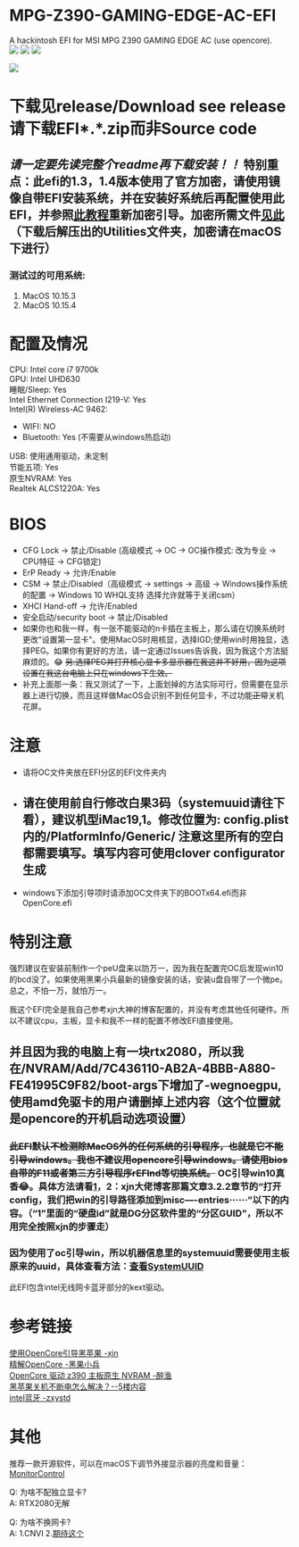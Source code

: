 # MPG-Z390-GAMING-EDGE-AC-EFI
A hackintosh EFI for MSI MPG Z390 GAMING EDGE AC (use opencore).  
![](https://img.shields.io/github/forks/Billraozihan/MPG-Z390-GAMING-EDGE-AC-EFI?style=social)
![](https://img.shields.io/github/stars/Billraozihan/MPG-Z390-GAMING-EDGE-AC-EFI?style=social)
![](https://img.shields.io/github/watchers/Billraozihan/MPG-Z390-GAMING-EDGE-AC-EFI?style=social)

![](https://img.shields.io/github/v/release/Billraozihan/MPG-Z390-GAMING-EDGE-AC-EFI)  
# __下载见release/Download see release 请下载EFI*.*.zip而非Source code__  

## ___请一定要先读完整个readme再下载安装！！___ 特别重点：此efi的1.3，1.4版本使用了官方加密，请使用镜像自带EFI安装系统，并在安装好系统后再配置使用此EFI，并参照[此教程](https://khronokernel-2.gitbook.io/opencore-vanilla-desktop-guide/post-install/post-install/security#vault)重新加密引导。加密所需文件[见此](https://github.com/williambj1/OpenCore-Factory/releases)（下载后解压出的Utilities文件夹，加密请在macOS下进行）

### 测试过的可用系统: 
1. MacOS 10.15.3
2. MacOS 10.15.4

# 配置及情况
CPU: Intel core i7 9700k  
GPU: Intel UHD630  
睡眠/Sleep: Yes  
Intel Ethernet Connection I219-V: Yes  
Intel(R) Wireless-AC 9462: 
- WIFI: NO
- Bluetooth: Yes (不需要从windows热启动)  

USB: 使用通用驱动，未定制  
节能五项: Yes  
原生NVRAM: Yes  
Realtek ALCS1220A: Yes

# BIOS
- CFG Lock -> 禁止/Disable (高级模式 -> OC -> OC操作模式: 改为专业 -> CPU特征 -> CFG锁定)
- ErP Ready -> 允许/Enable
- CSM -> 禁止/Disabled（高级模式 -> settings -> 高级 -> Windows操作系统的配置 -> Windows 10 WHQL支持 选择允许就等于关闭csm）
- XHCI Hand-off -> 允许/Enabled
- 安全启动/security boot -> 禁止/Disabled
- 如果你也和我一样，有一张不能驱动的n卡插在主板上，那么请在切换系统时更改"设置第一显卡"。使用MacOS时用核显，选择IGD;使用win时用独显，选择PEG。如果你有更好的方法，请一定通过Issues告诉我，因为我这个方法挺麻烦的。😂 ~~另:选择PEG并打开核心显卡多显示器在我这并不好用，因为这项设置在我这台电脑上只在windows下生效。~~
- 补充上面那一条：我又测试了一下，上面划掉的方法实际可行，但需要在显示器上进行切换，而且这样做MacOS会识别不到任何显卡，不过功能~~正常~~关机花屏。

# 注意
- 请将OC文件夹放在EFI分区的EFI文件夹内
- ## 请在使用前自行修改白果3码（systemuuid请往下看），建议机型iMac19,1。修改位置为: config.plist内的/PlatformInfo/Generic/ 注意这里所有的空白都需要填写。填写内容可使用clover configurator生成
- windows下添加引导项时请添加OC文件夹下的BOOTx64.efi而非OpenCore.efi

# 特别注意
强烈建议在安装前制作一个peU盘来以防万一，因为我在配置完OC后发现win10的bcd没了。如果使用黑果小兵最新的镜像安装的话，安装u盘自带了一个微pe。总之，不怕一万，就怕万一。

我这个EFI完全是我自己参考xjn大神的博客配置的，并没有考虑其他任何硬件。所以不建议cpu，主板，显卡和我不一样的配置不修改EFI直接使用。  
## 并且因为我的电脑上有一块rtx2080，所以我在/NVRAM/Add/7C436110-AB2A-4BBB-A880-FE41995C9F82/boot-args下增加了-wegnoegpu,使用amd免驱卡的用户请删掉上述内容（这个位置就是opencore的开机启动选项设置）

### ~~此EFI默认不检测除MacOS外的任何系统的引导程序，也就是它不能引导windows。我也不建议用opencore引导windows。请使用bios自带的F11或者第三方引导程序rEFInd等切换系统。~~ OC引导win10真香😂。具体方法请看[1](http://bbs.pcbeta.com/forum.php?mod=viewthread&tid=1851361&highlight=oc%2Bwin)，2：xjn大佬博客那篇文章3.2.2章节的“打开config，我们把win的引导路径添加到misc—-entries······”以下的内容。（“1”里面的“硬盘id”就是DG分区软件里的“分区GUID”，所以不用完全按照xjn的步骤走）

### 因为使用了oc引导win，所以机器信息里的systemuuid需要使用主板原来的uuid，具体查看方法：[查看SystemUUID](https://blog.csdn.net/fksec/article/details/45396119)

此EFI包含intel无线网卡蓝牙部分的kext驱动。

# 参考链接
[使用OpenCore引导黑苹果 -xjn](https://blog.xjn819.com/?p=543)  
[精解OpenCore -黑果小兵](https://blog.daliansky.net/OpenCore-BootLoader.html)  
[OpenCore 驱动 z390 主板原生 NVRAM -醉渔](https://blog.zuiyu1818.cn/posts/z390_NVRAM.html)  
[黑苹果关机不断电怎么解决？--5楼内容](http://bbs.pcbeta.com/viewthread-1793291-1-1.html)  
[intel蓝牙 -zxystd](https://github.com/zxystd/IntelBluetoothFirmware)

# 其他
推荐一款开源软件，可以在macOS下调节外接显示器的亮度和音量：[MonitorControl](https://github.com/the0neyouseek/MonitorControl/releases)

Q: 为啥不配独立显卡?  
A: RTX2080无解

Q: 为啥不换网卡?  
A: 1.CNVI 2.[期待这个](https://github.com/zxystd/itlwm)

